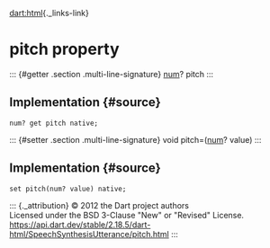 [dart:html](../../dart-html/dart-html-library){._links-link}

pitch property
==============

::: {#getter .section .multi-line-signature}
[num](../../dart-core/num-class)? pitch
:::

Implementation {#source}
--------------

``` {.language-dart data-language="dart"}
num? get pitch native;
```

::: {#setter .section .multi-line-signature}
void pitch=([num](../../dart-core/num-class)? value)
:::

Implementation {#source}
--------------

``` {.language-dart data-language="dart"}
set pitch(num? value) native;
```

::: {._attribution}
© 2012 the Dart project authors\
Licensed under the BSD 3-Clause \"New\" or \"Revised\" License.\
<https://api.dart.dev/stable/2.18.5/dart-html/SpeechSynthesisUtterance/pitch.html>
:::
